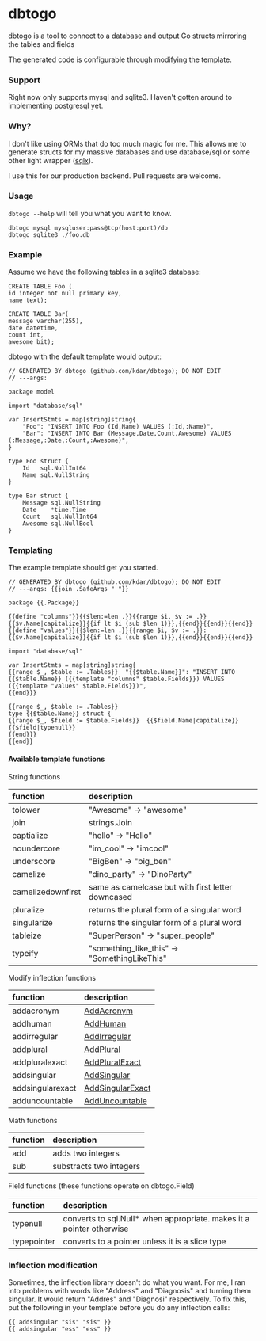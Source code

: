 dbtogo
======

dbtogo is a tool to connect to a database and output Go structs mirroring the tables and fields

The generated code is configurable through modifying the template.

### Support

Right now only supports mysql and sqlite3. Haven't gotten around to implementing postgresql yet.

### Why?

I don't like using ORMs that do too much magic for me. This allows me to generate structs for my massive databases and use database/sql or some other light wrapper ([sqlx](https://github.com/jmoiron/sqlx)).

I use this for our production backend. Pull requests are welcome.

### Usage

`dbtogo --help` will tell you what you want to know.

    dbtogo mysql mysqluser:pass@tcp(host:port)/db
    dbtogo sqlite3 ./foo.db

### Example

Assume we have the following tables in a sqlite3 database:

    CREATE TABLE Foo (
    id integer not null primary key, 
    name text);

    CREATE TABLE Bar(
    message varchar(255),
    date datetime,
    count int,
    awesome bit);

dbtogo with the default template would output:

    // GENERATED BY dbtogo (github.com/kdar/dbtogo); DO NOT EDIT
    // ---args:

    package model

    import "database/sql"

    var InsertStmts = map[string]string{
        "Foo": "INSERT INTO Foo (Id,Name) VALUES (:Id,:Name)",
        "Bar": "INSERT INTO Bar (Message,Date,Count,Awesome) VALUES (:Message,:Date,:Count,:Awesome)",
    }

    type Foo struct {
        Id   sql.NullInt64
        Name sql.NullString
    }

    type Bar struct {
        Message sql.NullString
        Date    *time.Time
        Count   sql.NullInt64
        Awesome sql.NullBool
    }

### Templating

The example template should get you started.

    // GENERATED BY dbtogo (github.com/kdar/dbtogo); DO NOT EDIT
    // ---args: {{join .SafeArgs " "}}

    package {{.Package}}

    {{define "columns"}}{{$len:=len .}}{{range $i, $v := .}}{{$v.Name|capitalize}}{{if lt $i (sub $len 1)}},{{end}}{{end}}{{end}}
    {{define "values"}}{{$len:=len .}}{{range $i, $v := .}}:{{$v.Name|capitalize}}{{if lt $i (sub $len 1)}},{{end}}{{end}}{{end}}

    import "database/sql"

    var InsertStmts = map[string]string{
    {{range $_, $table := .Tables}}  "{{$table.Name}}": "INSERT INTO {{$table.Name}} ({{template "columns" $table.Fields}}) VALUES ({{template "values" $table.Fields}})",
    {{end}}}

    {{range $_, $table := .Tables}}
    type {{$table.Name}} struct {
    {{range $_, $field := $table.Fields}}  {{$field.Name|capitalize}} {{$field|typenull}}
    {{end}}}
    {{end}}

#### Available template functions

String functions

function          | description             
:-----------------|:--------------------------------------------------------
tolower           | "Awesome" -> "awesome"       
join              | strings.Join            
captialize        | "hello" -> "Hello"  
noundercore       | "im_cool" -> "imcool"
underscore        | "BigBen" -> "big_ben"
camelize          | "dino_party" -> "DinoParty"
camelizedownfirst | same as camelcase but with first letter downcased
pluralize         | returns the plural form of a singular word
singularize       | returns the singular form of a plural word
tableize          | "SuperPerson" -> "super_people"
typeify           | "something_like_this" -> "SomethingLikeThis"

Modify inflection functions

function          | description             
:-----------------|:--------------------------------------------------------
addacronym        | [AddAcronym](http://godoc.org/bitbucket.org/pkg/inflect#Ruleset.AddAcronym)
addhuman          | [AddHuman](http://godoc.org/bitbucket.org/pkg/inflect#Ruleset.AddHuman)
addirregular      | [AddIrregular](http://godoc.org/bitbucket.org/pkg/inflect#Ruleset.AddIrregular)
addplural         | [AddPlural](http://godoc.org/bitbucket.org/pkg/inflect#Ruleset.AddPlural)
addpluralexact    | [AddPluralExact](http://godoc.org/bitbucket.org/pkg/inflect#Ruleset.AddPluralExact)
addsingular       | [AddSingular](http://godoc.org/bitbucket.org/pkg/inflect#Ruleset.AddSingular)
addsingularexact  | [AddSingularExact](http://godoc.org/bitbucket.org/pkg/inflect#Ruleset.AddSingularExact)
adduncountable    | [AddUncountable](http://godoc.org/bitbucket.org/pkg/inflect#Ruleset.AddUncountable)

Math functions

function          | description             
:-----------------|:--------------------------------------------------------
add               | adds two integers
sub               | substracts two integers

Field functions (these functions operate on dbtogo.Field)

function          | description             
:-----------------|:--------------------------------------------------------
typenull          | converts to sql.Null* when appropriate. makes it a pointer otherwise
typepointer       | converts to a pointer unless it is a slice type

### Inflection modification

Sometimes, the inflection library doesn't do what you want. For me, I ran into problems with words like "Address" and "Diagnosis" and turning them singular. It would return "Addres" and "Diagnosi" respectively. To fix this, put the following in your template before you do any inflection calls:

    {{ addsingular "sis" "sis" }}
    {{ addsingular "ess" "ess" }}
